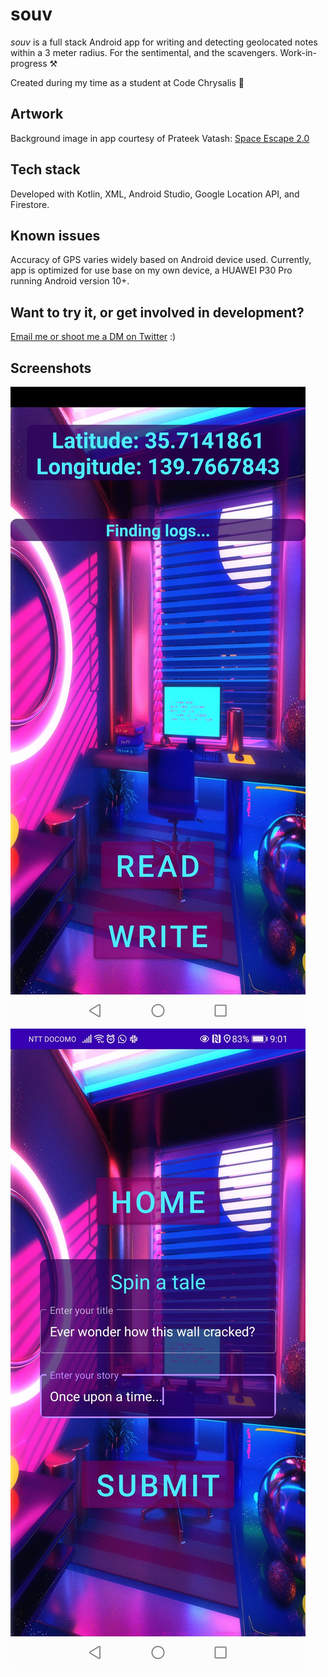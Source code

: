 # souv

*souv* is a full stack Android app for writing and detecting geolocated notes within a 3 meter radius. For the sentimental, and the scavengers.
Work-in-progress ⚒

Created during my time as a student at Code Chrysalis 🦋

## Artwork

Background image in app courtesy of Prateek Vatash: [Space Escape 2.0](https://www.behance.net/gallery/77056769/Space-Escape-20)

## Tech stack

Developed with Kotlin, XML, Android Studio, Google Location API, and Firestore.

## Known issues

Accuracy of GPS varies widely based on Android device used. Currently, app is optimized for use base on my own device, a HUAWEI P30 Pro running Android version 10+.

## Want to try it, or get involved in development?

[Email me or shoot me a DM on Twitter](https://github.com/heysivani) :) 

## Screenshots

![Home](https://github.com/heysivani/souv/blob/master/screenshots/home.jpg)
![Write a note](https://github.com/heysivani/souv/blob/master/screenshots/write.jpg)
